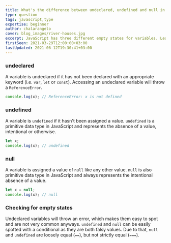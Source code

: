 ```yaml
---
title: What's the difference between undeclared, undefined and null in JavaScript?
type: question
tags: javascript,type
expertise: beginner
author: chalarangelo
cover: blog_images/river-houses.jpg
excerpt: JavaScript has three different empty states for variables. Learn their differences and how you can check for each one.
firstSeen: 2021-03-29T12:00:00+03:00
lastUpdated: 2021-06-12T19:30:41+03:00
---
```


### undeclared

A variable is undeclared if it has not been declared with an appropriate keyword (i.e. `var`, `let` or `const`). Accessing an undeclared variable will throw a `ReferenceError`.

```js
console.log(x); // ReferenceError: x is not defined
```

### undefined

A variable is `undefined` if it hasn't been assigned a value. `undefined` is a primitive data type in JavaScript and represents the absence of a value, intentional or otherwise.

```js
let x;
console.log(x); // undefined
```

### null

A variable is assigned a value of `null` like any other value. `null` is also primitive data type in JavaScript and always represents the intentional absence of a value.

```js
let x = null;
console.log(x); // null
```

### Checking for empty states

Undeclared variables will throw an error, which makes them easy to spot and are not very common anyways. `undefined` and `null` can be easily spotted with a conditional as they are both falsy values. Due to that, `null` and `undefined` are loosely equal (`==`), but not strictly equal (`===`).
